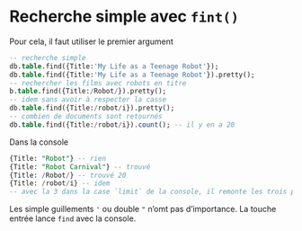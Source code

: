 # **Recherche simple avec `fint()`**
Pour cela, il faut utiliser le premier argument
```sql
-- recherche simple
db.table.find({Title:'My Life as a Teenage Robot'});
db.table.find({Title:'My Life as a Teenage Robot'}).pretty();
-- rechercher les films avec robots en titre
b.table.find({Title:/Robot/}).pretty();
-- idem sans avoir à respecter la casse
db.table.find({Title:/robot/i}).pretty();
-- combien de documents sont retournés
db.table.find({Title:/robot/i}).count(); -- il y en a 20
```
Dans la console
```sql
{Title: "Robot"} -- rien
{Title: "Robot Carnival"} -- trouvé
{Title: /Robot/} -- trouvé 20
{Title: /robot/i} -- idem
-- avec la 3 dans la case `limit` de la console, il remonte les trois premiers
```
Les simple guillements `'` ou double `"` n’omt pas d’importance.
La touche entrée lance `find` avec la console.